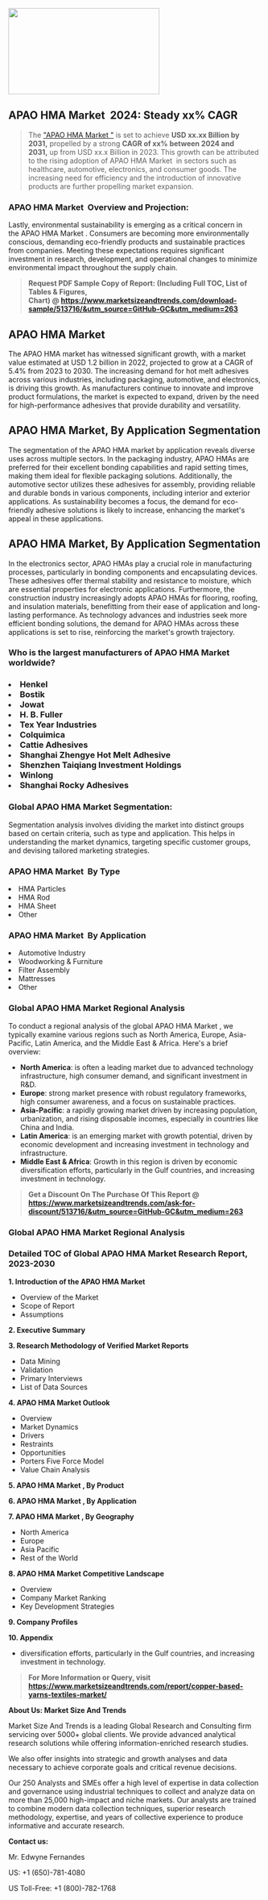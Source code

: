 <p><img class="alignnone size-medium wp-image-20088" src="https://ffe5etoiles.com/wp-content/uploads/2024/12/MST1-300x171.png" alt="" width="300" height="171" /></p><h2 id="ember46" class="ember-view reader-text-block__heading-2">APAO HMA Market &nbsp;2024: Steady&nbsp;xx% CAGR</h2><blockquote id="ember47" class="ember-view reader-text-block__blockquote">The&nbsp;<a class="app-aware-link " href="https://www.marketsizeandtrends.com/download-sample/513716/&utm_source=GitHub-GC&utm_medium=263" target="_blank" data-test-app-aware-link="">"APAO HMA Market "</a>&nbsp;is set to achieve&nbsp;<strong>USD&nbsp;xx.xx&nbsp;Billion by 2031,</strong>&nbsp;propelled by a strong&nbsp;<strong>CAGR of&nbsp;xx% between 2024 and 2031,</strong>&nbsp;up from USD xx.x Billion in 2023. This growth can be attributed to the rising adoption of&nbsp;APAO HMA Market &nbsp;in sectors such as healthcare, automotive, electronics, and consumer goods. The increasing need for efficiency and the introduction of innovative products are further propelling market expansion.</blockquote><h3 id="ember48" class="ember-view reader-text-block__heading-3">APAO HMA Market &nbsp;Overview and Projection:</h3><p id="ember49" class="ember-view reader-text-block__paragraph">Lastly, environmental sustainability is emerging as a critical concern in the&nbsp;APAO HMA Market . Consumers are becoming more environmentally conscious, demanding eco-friendly products and sustainable practices from companies. Meeting these expectations requires significant investment in research, development, and operational changes to minimize environmental impact throughout the supply chain.</p><blockquote id="ember50" class="ember-view reader-text-block__blockquote"><strong>Request PDF Sample Copy of Report: (Including Full TOC, List of Tables &amp; Figures, Chart)&nbsp;@&nbsp;<strong><a href="https://www.marketsizeandtrends.com/download-sample/513716/&utm_source=GitHub-GC&utm_medium=263" target="_blank">https://www.marketsizeandtrends.com/download-sample/513716/&utm_source=GitHub-GC&utm_medium=263</a></strong></strong></blockquote><h3 class=""> <h2>APAO HMA Market</h2><p>The APAO HMA market has witnessed significant growth, with a market value estimated at USD 1.2 billion in 2022, projected to grow at a CAGR of 5.4% from 2023 to 2030. The increasing demand for hot melt adhesives across various industries, including packaging, automotive, and electronics, is driving this growth. As manufacturers continue to innovate and improve product formulations, the market is expected to expand, driven by the need for high-performance adhesives that provide durability and versatility.</p><h2>APAO HMA Market, By Application Segmentation</h2><p>The segmentation of the APAO HMA market by application reveals diverse uses across multiple sectors. In the packaging industry, APAO HMAs are preferred for their excellent bonding capabilities and rapid setting times, making them ideal for flexible packaging solutions. Additionally, the automotive sector utilizes these adhesives for assembly, providing reliable and durable bonds in various components, including interior and exterior applications. As sustainability becomes a focus, the demand for eco-friendly adhesive solutions is likely to increase, enhancing the market's appeal in these applications.</p><h2>APAO HMA Market, By Application Segmentation</h2><p>In the electronics sector, APAO HMAs play a crucial role in manufacturing processes, particularly in bonding components and encapsulating devices. These adhesives offer thermal stability and resistance to moisture, which are essential properties for electronic applications. Furthermore, the construction industry increasingly adopts APAO HMAs for flooring, roofing, and insulation materials, benefitting from their ease of application and long-lasting performance. As technology advances and industries seek more efficient bonding solutions, the demand for APAO HMAs across these applications is set to rise, reinforcing the market's growth trajectory.</p></h3><h3 id="" class="">Who is the largest manufacturers of&nbsp;APAO HMA Market worldwide?</h3><h3 class=""></Li><Li>Henkel</Li><Li> Bostik</Li><Li> Jowat</Li><Li> H. B. Fuller</Li><Li> Tex Year Industries</Li><Li> Colquimica</Li><Li> Cattie Adhesives</Li><Li> Shanghai Zhengye Hot Melt Adhesive</Li><Li> Shenzhen Taiqiang Investment Holdings</Li><Li> Winlong</Li><Li> Shanghai Rocky Adhesives</h3><h3 id="ember53" class="ember-view reader-text-block__heading-3">Global&nbsp;APAO HMA Market Segmentation:</h3><p id="ember54" class="ember-view reader-text-block__paragraph">Segmentation analysis involves dividing the market into distinct groups based on certain criteria, such as type and application. This helps in understanding the market dynamics, targeting specific customer groups, and devising tailored marketing strategies.</p><h3 id="" class="">APAO HMA Market &nbsp;By Type</h3><p></Li><Li>HMA Particles</Li><Li> HMA Rod</Li><Li> HMA Sheet</Li><Li> Other</p><h3 id="" class="">APAO HMA Market &nbsp;By Application</h3><p class=""></Li><Li>Automotive Industry</Li><Li> Woodworking & Furniture</Li><Li> Filter Assembly</Li><Li> Mattresses</Li><Li> Other</p><h3 id="ember62" class="ember-view reader-text-block__heading-3">Global APAO HMA Market Regional Analysis</h3><p id="ember63" class="ember-view reader-text-block__paragraph">To conduct a regional analysis of the global APAO HMA Market , we typically examine various regions such as North America, Europe, Asia-Pacific, Latin America, and the Middle East &amp; Africa. Here's a brief overview:</p><ul><li><strong>North America</strong>: is often a leading market due to advanced technology infrastructure, high consumer demand, and significant investment in R&amp;D.</li><li><strong>Europe</strong>: strong market presence with robust regulatory frameworks, high consumer awareness, and a focus on sustainable practices.</li><li><strong>Asia-Pacific</strong>: a rapidly growing market driven by increasing population, urbanization, and rising disposable incomes, especially in countries like China and India.</li><li><strong>Latin America</strong>: is an emerging market with growth potential, driven by economic development and increasing investment in technology and infrastructure.</li><li><strong>Middle East &amp; Africa</strong>: Growth in this region is driven by economic diversification efforts, particularly in the Gulf countries, and increasing investment in technology.</li></ul><blockquote id="ember61" class="ember-view reader-text-block__blockquote"><strong>Get a Discount On The Purchase Of This Report @ <strong><a href="https://html-cleaner.com/" target="">https://www.marketsizeandtrends.com/ask-for-discount/513716/&utm_source=GitHub-GC&utm_medium=263</a></strong></strong></blockquote><h3 id="ember62" class="ember-view reader-text-block__heading-3">Global APAO HMA Market Regional Analysis</h3><h3 id="" class="">Detailed TOC of Global APAO HMA Market Research Report, 2023-2030</h3><p id="" class=""><strong>1. Introduction of the APAO HMA Market </strong></p><ul><li>Overview of the Market</li><li>Scope of Report</li><li>Assumptions</li></ul><p id="" class=""><strong>2. Executive Summary</strong></p><p id="" class=""><strong>3. Research Methodology of Verified Market Reports</strong></p><ul><li>Data Mining</li><li>Validation</li><li>Primary Interviews</li><li>List of Data Sources</li></ul><p id="" class=""><strong>4. APAO HMA Market Outlook</strong></p><ul><li>Overview</li><li>Market Dynamics</li><li>Drivers</li><li>Restraints</li><li>Opportunities</li><li>Porters Five Force Model</li><li>Value Chain Analysis</li></ul><p id="" class=""><strong>5. APAO HMA Market , By Product</strong></p><p id="" class=""><strong>6. APAO HMA Market , By Application</strong></p><p id="" class=""><strong>7. APAO HMA Market , By Geography</strong></p><ul><li>North America</li><li>Europe</li><li>Asia Pacific</li><li>Rest of the World</li></ul><p id="" class=""><strong>8. APAO HMA Market Competitive Landscape</strong></p><ul><li>Overview</li><li>Company Market Ranking</li><li>Key Development Strategies</li></ul><p id="" class=""><strong>9. Company Profiles</strong></p><p id="" class=""><strong>10. Appendix</strong></p><ul><li>diversification efforts, particularly in the Gulf countries, and increasing investment in technology.</li></ul><blockquote id="ember65" class="ember-view reader-text-block__blockquote"><strong>For More Information or Query, visit <strong><strong><a href="https://html-cleaner.com/" target="">https://www.marketsizeandtrends.com/report/copper-based-yarns-textiles-market/</a></strong></strong></strong></blockquote><p id="" class=""><strong>About Us: Market Size And Trends</strong></p><p id="" class="">Market Size And Trends is a leading Global Research and Consulting firm servicing over 5000+ global clients. We provide advanced analytical research solutions while offering information-enriched research studies.</p><p id="" class="">We also offer insights into strategic and growth analyses and data necessary to achieve corporate goals and critical revenue decisions.</p><p id="" class="">Our 250 Analysts and SMEs offer a high level of expertise in data collection and governance using industrial techniques to collect and analyze data on more than 25,000 high-impact and niche markets. Our analysts are trained to combine modern data collection techniques, superior research methodology, expertise, and years of collective experience to produce informative and accurate research.</p><p id="" class=""><strong>Contact us:</strong></p><p id="" class="">Mr. Edwyne Fernandes</p><p id="" class="">US: +1 (650)-781-4080</p><p id="" class="">US Toll-Free: +1 (800)-782-1768</p>
